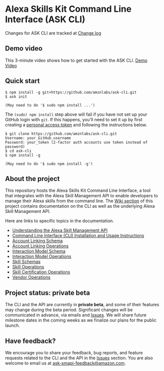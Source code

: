 # Alexa Skills Kit Command Line Interface (ASK CLI)

Changes for ASK CLI are tracked at [Change log](https://github.com/amznlabs/ask-cli/wiki/change-log)

## Demo video

This 3-minute video shows how to get started with the ASK CLI.
[Demo Video](https://askcli.s3.amazonaws.com/demo.html)

## Quick start

```
$ npm install -g git+https://github.com/amznlabs/ask-cli.git
$ ask init

(May need to do '$ sudo npm install ...')
```

The `(sudo) npm install` step above will fail if you have not set up your GitHub login with `git`. If this happens, you'll need to set it up by first creating a [personal access token](https://help.github.com/articles/creating-a-personal-access-token-for-the-command-line/) and following the instructions below.

```
$ git clone https://github.com/amznlabs/ask-cli.git
Username: your_GitHub_username
Password: your_token (2-factor auth accounts use token instead of password)
$ cd ask-cli
$ npm install -g

(May need to do '$ sudo npm install -g')
```

## About the project

This repository hosts the Alexa Skills Kit Command Line Interface, a tool that integrates with the Alexa Skill Management API to enable developers to manage their Alexa skills from the command line. The [Wiki section](https://github.com/amznlabs/ask-cli/wiki) of this project contains documentation on the CLI as well as the underlying Alexa Skill Management API.

Here are links to specific topics in the documentation.

* [Understanding the Alexa Skill Management API](https://github.com/amznlabs/ask-cli/wiki)
* [Command Line Interface (CLI) Installation and Usage Instructions](https://github.com/amznlabs/ask-cli/wiki/Command-Line-Interface-%28CLI%29-Usage-Instructions)
* [Account Linking Schema](https://github.com/amznlabs/ask-cli/wiki/Account-Linking-Schema)
* [Account Linking Operations](https://github.com/amznlabs/ask-cli/wiki/Account-Linking-Operations)
* [Interaction Model Schema](https://github.com/amznlabs/ask-cli/wiki/Interaction-Model-Schema)
* [Interaction Model Operations](https://github.com/amznlabs/ask-cli/wiki/Interaction-Model-Operations)
* [Skill Schemas](https://github.com/amznlabs/ask-cli/wiki/Skill-Schemas)
* [Skill Operations](https://github.com/amznlabs/ask-cli/wiki/Skill-Operations)
* [Skill Certification Operations](https://github.com/amznlabs/ask-cli/wiki/Skill-Certification-Operations)
* [Vendor Operations](https://github.com/amznlabs/ask-cli/wiki/Vendor-Operations)

## Project status: private beta

The CLI and the API are currently in **private beta**, and some of their features may change during the beta period. Significant changes will be communicated in advance, via emails and [Issues](https://github.com/amznlabs/ask-cli/issues). We will share future milestone dates in the coming weeks as we finalize our plans for the public launch.

## Have feedback?

We encourage you to share your feedback, bug reports, and feature requests related to the CLI and the API in the [Issues](https://github.com/amznlabs/ask-cli/issues) section. You are also welcome to email us at ask-smapi-feedback@amazon.com.
